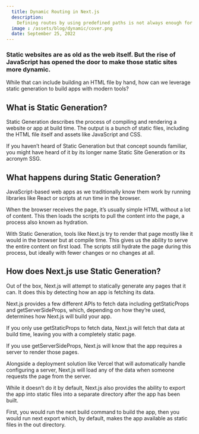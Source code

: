 ```yaml
---
  title: Dynamic Routing in Next.js
  description:
    Defining routes by using predefined paths is not always enough for complex applications. In Next.js you can add brackets to a page ([param]) to create a dynamic route (a.k.a. url slugs, pretty urls, and others).
  image : /assets/blog/dynamic/cover.png
  date: September 25, 2022
---
```


### Static websites are as old as the web itself. But the rise of JavaScript has opened the door to make those static sites more dynamic.

While that can include building an HTML file by hand, how can we leverage static generation to build apps with modern tools?

## What is Static Generation?

Static Generation describes the process of compiling and rendering a website or app at build time. The output is a bunch of static files, including the HTML file itself and assets like JavaScript and CSS.

If you haven’t heard of Static Generation but that concept sounds familiar, you might have heard of it by its longer name Static Site Generation or its acronym SSG.

## What happens during Static Generation?

JavaScript-based web apps as we traditionally know them work by running libraries like React or scripts at run time in the browser.

When the browser receives the page, it’s usually simple HTML without a lot of content. This then loads the scripts to pull the content into the page, a process also known as hydration.

With Static Generation, tools like Next.js try to render that page mostly like it would in the browser but at compile time. This gives us the ability to serve the entire content on first load. The scripts still hydrate the page during this process, but ideally with fewer changes or no changes at all.

## How does Next.js use Static Generation?

Out of the box, Next.js will attempt to statically generate any pages that it can. It does this by detecting how an app is fetching its data.

Next.js provides a few different APIs to fetch data including getStaticProps and getServerSideProps, which, depending on how they’re used, determines how Next.js will build your app.

If you only use getStaticProps to fetch data, Next.js will fetch that data at build time, leaving you with a completely static page.

If you use getServerSideProps, Next.js will know that the app requires a server to render those pages.

Alongside a deployment solution like Vercel that will automatically handle configuring a server, Next.js will load any of the data when someone requests the page from the server.

While it doesn’t do it by default, Next.js also provides the ability to export the app into static files into a separate directory after the app has been built.

First, you would run the next build command to build the app, then you would run next export which, by default, makes the app available as static files in the out directory.
